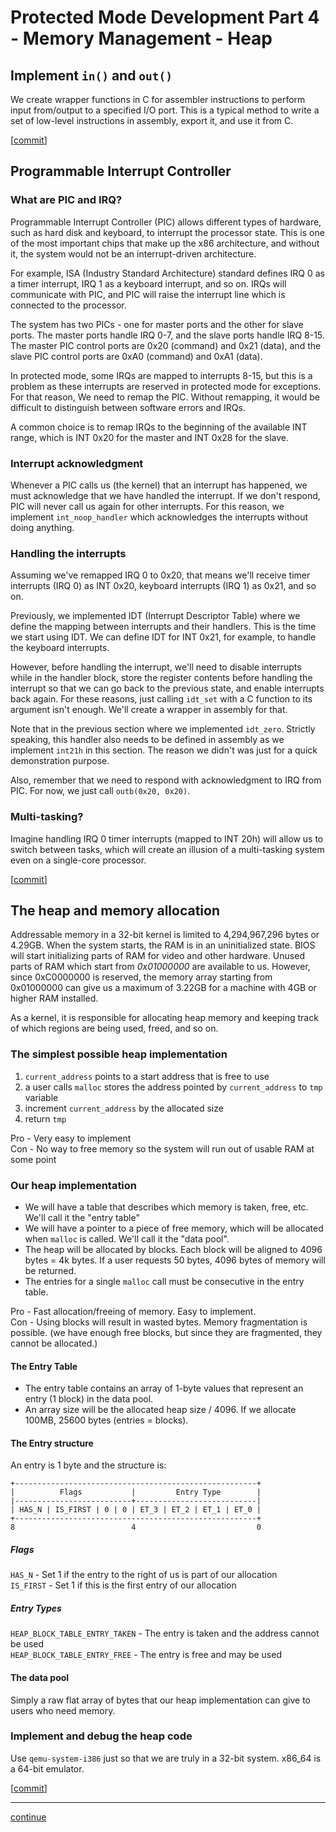 # Protected Mode Development Part 4 - Memory Management - Heap

## Implement `in()` and `out()`

We create wrapper functions in C for assembler instructions to perform input from/output to a specified I/O port. This is a typical method to write a set of low-level instructions in assembly, export it, and use it from C.

[[commit](https://github.com/taikiy/kernel/commit/99a23c79d93c2fb05d8003ce4d91ab0957b91b2f)]

## Programmable Interrupt Controller

### What are PIC and IRQ?

Programmable Interrupt Controller (PIC) allows different types of hardware, such as hard disk and keyboard, to interrupt the processor state. This is one of the most important chips that make up the x86 architecture, and without it, the system would not be an interrupt-driven architecture.

For example, ISA (Industry Standard Architecture) standard defines IRQ 0 as a timer interrupt, IRQ 1 as a keyboard interrupt, and so on. IRQs will communicate with PIC, and PIC will raise the interrupt line which is connected to the processor.

The system has two PICs - one for master ports and the other for slave ports. The master ports handle IRQ 0-7, and the slave ports handle IRQ 8-15. The master PIC control ports are 0x20 (command) and 0x21 (data), and the slave PIC control ports are 0xA0 (command) and 0xA1 (data).

In protected mode, some IRQs are mapped to interrupts 8-15, but this is a problem as these interrupts are reserved in protected mode for exceptions. For that reason, We need to remap the PIC. Without remapping, it would be difficult to distinguish between software errors and IRQs.

A common choice is to remap IRQs to the beginning of the available INT range, which is INT 0x20 for the master and INT 0x28 for the slave.

### Interrupt acknowledgment

Whenever a PIC calls us (the kernel) that an interrupt has happened, we must acknowledge that we have handled the interrupt. If we don't respond, PIC will never call us again for other interrupts. For this reason, we implement `int_noop_handler` which acknowledges the interrupts without doing anything.

### Handling the interrupts

Assuming we've remapped IRQ 0 to 0x20, that means we'll receive timer interrupts (IRQ 0) as INT 0x20, keyboard interrupts (IRQ 1) as 0x21, and so on.

Previously, we implemented IDT (Interrupt Descriptor Table) where we define the mapping between interrupts and their handlers. This is the time we start using IDT. We can define IDT for INT 0x21, for example, to handle the keyboard interrupts.

However, before handling the interrupt, we'll need to disable interrupts while in the handler block, store the register contents before handling the interrupt so that we can go back to the previous state, and enable interrupts back again. For these reasons, just calling `idt_set` with a C function to its argument isn't enough. We'll create a wrapper in assembly for that.

Note that in the previous section where we implemented `idt_zero`. Strictly speaking, this handler also needs to be defined in assembly as we implement `int21h` in this section. The reason we didn't was just for a quick demonstration purpose.

Also, remember that we need to respond with acknowledgment to IRQ from PIC. For now, we just call `outb(0x20, 0x20)`.

### Multi-tasking?

Imagine handling IRQ 0 timer interrupts (mapped to INT 20h) will allow us to switch between tasks, which will create an illusion of a multi-tasking system even on a single-core processor.

[[commit](https://github.com/taikiy/kernel/commit/8b01fa3cd90cb383c3861efd33f4d8b987b76945)]

## The heap and memory allocation

Addressable memory in a 32-bit kernel is limited to 4,294,967,296 bytes or 4.29GB. When the system starts, the RAM is in an uninitialized state. BIOS will start initializing parts of RAM for video and other hardware. Unused parts of RAM which start from _0x01000000_ are available to us. However, since 0xC0000000 is reserved, the memory array starting from 0x01000000 can give us a maximum of 3.22GB for a machine with 4GB or higher RAM installed.

As a kernel, it is responsible for allocating heap memory and keeping track of which regions are being used, freed, and so on.

### The simplest possible heap implementation

1. `current_address` points to a start address that is free to use
2. a user calls `malloc` stores the address pointed by `current_address` to `tmp` variable
3. increment `current_address` by the allocated size
4. return `tmp`

Pro - Very easy to implement\
Con - No way to free memory so the system will run out of usable RAM at some point

### Our heap implementation

- We will have a table that describes which memory is taken, free, etc. We'll call it the "entry table"
- We will have a pointer to a piece of free memory, which will be allocated when `malloc` is called. We'll call it the "data pool".
- The heap will be allocated by blocks. Each block will be aligned to 4096 bytes = 4k bytes. If a user requests 50 bytes, 4096 bytes of memory will be returned.
- The entries for a single `malloc` call must be consecutive in the entry table.

Pro - Fast allocation/freeing of memory. Easy to implement.\
Con - Using blocks will result in wasted bytes. Memory fragmentation is possible. (we have enough free blocks, but since they are fragmented, they cannot be allocated.)

#### The Entry Table

- The entry table contains an array of 1-byte values that represent an entry (1 block) in the data pool.
- An array size will be the allocated heap size / 4096. If we allocate 100MB, 25600 bytes (entries = blocks).

#### The Entry structure

An entry is 1 byte and the structure is:

```
+------------------------------------------------------+
|          Flags           |         Entry Type        |
|--------------------------+---------------------------|
| HAS_N | IS_FIRST | 0 | 0 | ET_3 | ET_2 | ET_1 | ET_0 |
+------------------------------------------------------+
8                          4                           0
```

##### Flags

`HAS_N` - Set 1 if the entry to the right of us is part of our allocation\
`IS_FIRST` - Set 1 if this is the first entry of our allocation

##### Entry Types

`HEAP_BLOCK_TABLE_ENTRY_TAKEN` - The entry is taken and the address cannot be used\
`HEAP_BLOCK_TABLE_ENTRY_FREE` - The entry is free and may be used

#### The data pool

Simply a raw flat array of bytes that our heap implementation can give to users who need memory.

### Implement and debug the heap code

Use `qemu-system-i386` just so that we are truly in a 32-bit system. x86_64 is a 64-bit emulator.

[[commit](https://github.com/taikiy/kernel/commit/f3a3d3791ffef2e401f149ac237e63b037b9cac8)]

---

[continue](./protected_mode_development_5.md)
